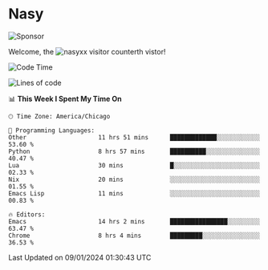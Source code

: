# Nasy

<!--
<p align="center">
<img height="200" src="https://github-readme-stats.vercel.app/api?username=nasyxx&count_private=true&show_icons=true&theme=dracula&include_all_commits=true"/>
<img height="200" src="https://github-readme-stats.vercel.app/api/top-langs/?username=nasyxx&theme=dracula&hide=html,jupyter+notebook&count_private=true&show_icons=true"/>
</p>

  
----------------
-->

![Sponsor](https://img.shields.io/static/v1.svg?label=Sponsor&message=%E2%9D%A4&logo=GitHub&style=flat&color=pink)
 
Welcome, the ![nasyxx visitor counter](https://count.getloli.com/get/@nasyxx?theme=rule34)th vistor!
 
<!--START_SECTION:waka-->
![Code Time](http://img.shields.io/badge/Code%20Time-4%2C202%20hrs%2021%20mins-blue)

![Lines of code](https://img.shields.io/badge/From%20Hello%20World%20I%27ve%20Written-6.3%20million%20lines%20of%20code-blue)

📊 **This Week I Spent My Time On** 

```text
🕑︎ Time Zone: America/Chicago

💬 Programming Languages: 
Other                    11 hrs 51 mins      █████████████░░░░░░░░░░░░   53.60 % 
Python                   8 hrs 57 mins       ██████████░░░░░░░░░░░░░░░   40.47 % 
Lua                      30 mins             █░░░░░░░░░░░░░░░░░░░░░░░░   02.33 % 
Nix                      20 mins             ░░░░░░░░░░░░░░░░░░░░░░░░░   01.55 % 
Emacs Lisp               11 mins             ░░░░░░░░░░░░░░░░░░░░░░░░░   00.83 % 

🔥 Editors: 
Emacs                    14 hrs 2 mins       ████████████████░░░░░░░░░   63.47 % 
Chrome                   8 hrs 4 mins        █████████░░░░░░░░░░░░░░░░   36.53 % 
```


 Last Updated on 09/01/2024 01:30:43 UTC
<!--END_SECTION:waka-->

<!-- ![visitors](https://visitor-badge.laobi.icu/badge?page_id=nasyxx.nasyxx) -->
